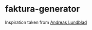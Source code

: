 # faktura-generator

Inspiration taken from [Andreas Lundblad](http://www.csc.kth.se/~landreas/invoice_template/)
